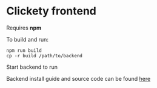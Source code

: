 # Clickety frontend

Requires **npm**

To build and run:

    npm run build
    cp -r build /path/to/backend

Start backend to run

Backend install guide and source code can be found [here](https://github.com/S4ndyk/Clickety-backend)
